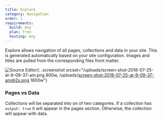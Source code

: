 ```yaml
---
title: Explore
category: Navigation
order: 1
requirements:
  build: Any
  plan: Free
  hosting: Any
---
```


Explore allows navigation of all pages, collections and data in your site. This is generated automatically based on your site configuration. Images and titles are pulled from the corresponding files front matter.

![Source Editor](/uploads/screen-shot-2018-07-25-at-9-09-37-am.png){: .screenshot srcset="/uploads/screen-shot-2018-07-25-at-9-09-37-am.png 800w, /uploads/screen-shot-2018-07-25-at-9-09-37-am@2x.png 1600w"}

### Pages vs Data

Collections will be separated into on of two categories. If a collection has `output: true` it will appear in the pages section. Otherwise, the collection will appear with data.